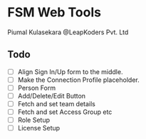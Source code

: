 # FSM Web Tools
Piumal Kulasekara @LeapKoders Pvt. Ltd

## Todo
- [ ] Align Sign In/Up form to the middle.
- [ ] Make the Connection Profile placeholder.
- [ ] Person Form
- [ ] Add/Delete/Edit Button
- [ ] Fetch and set team details
- [ ] Fetch and set Access Group etc
- [ ] Role Setup
- [ ] License Setup